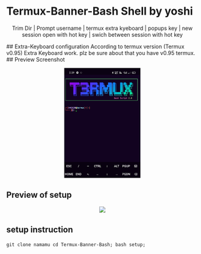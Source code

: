 # Termux-Banner-Bash Shell by yoshi

<p align="center">
     Trim Dir | Prompt username | termux extra kyeboard |
     popups key | new session open with hot key | swich between session with hot key
</p>
## Extra-Keyboard configuration
According to termux version (Termux v0.95) Extra Keyboard work. plz be sure about that you have v0.95 termux.
## Preview Screenshot

<p align="center">
  <img src="logo.jpg" width="200" hight="220">
</p>

## Preview of setup 

<p align="center">
<img src="setup.jpg" width="200" hight="220">
</p>

## setup instruction

```
git clone namamu cd Termux-Banner-Bash; bash setup; 

```

